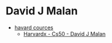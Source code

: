 # David J Malan

- [havard cources](https://online-learning.harvard.edu/catalog)
     - [Harvardx - Cs50 - David J Malan]( https://cs50.harvard.edu/)

